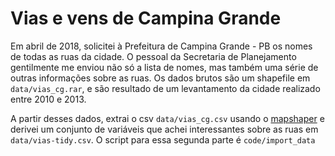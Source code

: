 # Vias e vens de Campina Grande

Em abril de 2018, solicitei à Prefeitura de Campina Grande - PB os nomes de todas as ruas da cidade. O pessoal da Secretaria de Planejamento gentilmente me enviou não só a lista de nomes, mas também uma série de outras informações sobre as ruas. Os dados brutos são um shapefile em `data/vias_cg.rar`, e são resultado de um levantamento da cidade realizado entre 2010 e 2013.  

A partir desses dados, extrai o csv `data/vias_cg.csv` usando o [mapshaper](http://mapshaper.org/) e derivei um conjunto de variáveis que achei interessantes sobre as ruas em `data/vias-tidy.csv`. O script para essa segunda parte é `code/import_data`


